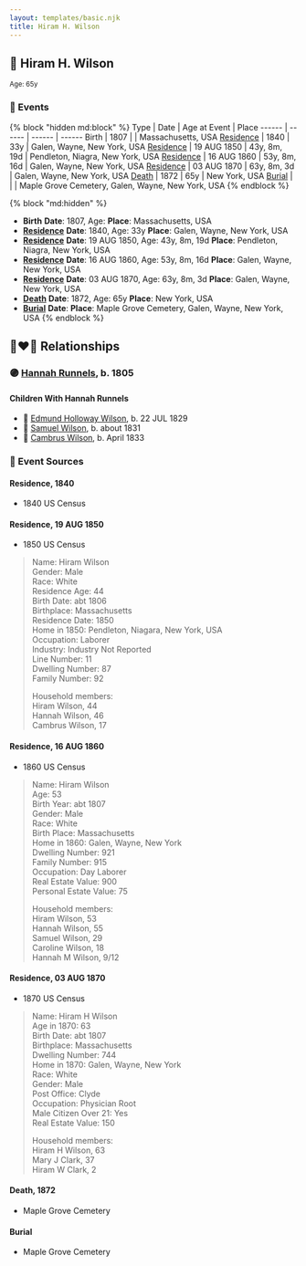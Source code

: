 ```yaml
---
layout: templates/basic.njk
title: Hiram H. Wilson
---
```

## 🔵 Hiram H. Wilson
<small>Age: 65y</small>

### 📆 Events

{% block "hidden md:block" %}
Type | Date | Age at Event | Place
------ | ------ | ------ | ------
Birth | 1807 |  | Massachusetts, USA
[Residence](#event-event-0) | 1840 | 33y | Galen, Wayne, New York, USA
[Residence](#event-event-1) | 19 AUG 1850 | 43y, 8m, 19d | Pendleton, Niagra, New York, USA
[Residence](#event-event-2) | 16 AUG 1860 | 53y, 8m, 16d | Galen, Wayne, New York, USA
[Residence](#event-event-3) | 03 AUG 1870 | 63y, 8m, 3d | Galen, Wayne, New York, USA
[Death](#event-event-7) | 1872 | 65y | New York, USA
[Burial](#event-event-8) |  |  | Maple Grove Cemetery, Galen, Wayne, New York, USA
{% endblock %}

{% block "md:hidden" %}
- **Birth**
**Date**: 1807, Age:
**Place**: Massachusetts, USA
- **[Residence](#event-event-0)**
**Date**: 1840, Age: 33y
**Place**: Galen, Wayne, New York, USA
- **[Residence](#event-event-1)**
**Date**: 19 AUG 1850, Age: 43y, 8m, 19d
**Place**: Pendleton, Niagra, New York, USA
- **[Residence](#event-event-2)**
**Date**: 16 AUG 1860, Age: 53y, 8m, 16d
**Place**: Galen, Wayne, New York, USA
- **[Residence](#event-event-3)**
**Date**: 03 AUG 1870, Age: 63y, 8m, 3d
**Place**: Galen, Wayne, New York, USA
- **[Death](#event-event-7)**
**Date**: 1872, Age: 65y
**Place**: New York, USA
- **[Burial](#event-event-8)**
**Date**:
**Place**: Maple Grove Cemetery, Galen, Wayne, New York, USA
{% endblock %}

## 👩‍❤️‍👨 Relationships

### 🟣 [Hannah Runnels](/people/9/9135776), b. 1805

#### Children With Hannah Runnels
* 🔵 [Edmund Holloway Wilson](/people/6/67777324), b. 22 JUL 1829
* 🔵 [Samuel Wilson](/people/2/26563376), b. about 1831
* 🔵 [Cambrus Wilson](/people/8/82575654), b. April 1833
### 📰 Event Sources

#### <a id="event-event-0"></a> Residence, 1840
* 1840 US Census

#### <a id="event-event-1"></a> Residence, 19 AUG 1850
* 1850 US Census
>   
  > Name: Hiram Wilson  
  > Gender: Male  
  > Race: White  
  > Residence Age: 44  
  > Birth Date: abt 1806  
  > Birthplace: Massachusetts  
  > Residence Date: 1850  
  > Home in 1850: Pendleton, Niagara, New York, USA  
  > Occupation: Laborer  
  > Industry: Industry Not Reported  
  > Line Number: 11  
  > Dwelling Number: 87  
  > Family Number: 92  
  >   
  > Household members:  
  > Hiram Wilson, 44  
  > Hannah Wilson, 46  
  > Cambrus Wilson, 17

#### <a id="event-event-2"></a> Residence, 16 AUG 1860
* 1860 US Census
>   
  > Name: Hiram Wilson  
  > Age: 53  
  > Birth Year: abt 1807  
  > Gender: Male  
  > Race: White  
  > Birth Place: Massachusetts  
  > Home in 1860: Galen, Wayne, New York  
  > Dwelling Number: 921  
  > Family Number: 915  
  > Occupation: Day Laborer  
  > Real Estate Value: 900  
  > Personal Estate Value: 75  
  >   
  > Household members:  
  > Hiram Wilson, 53  
  > Hannah Wilson, 55  
  > Samuel Wilson, 29  
  > Caroline Wilson, 18  
  > Hannah M Wilson, 9/12  
  >

#### <a id="event-event-3"></a> Residence, 03 AUG 1870
* 1870 US Census
>   
  > Name: Hiram H Wilson  
  > Age in 1870: 63  
  > Birth Date: abt 1807  
  > Birthplace: Massachusetts  
  > Dwelling Number: 744  
  > Home in 1870: Galen, Wayne, New York  
  > Race: White  
  > Gender: Male  
  > Post Office: Clyde  
  > Occupation: Physician Root  
  > Male Citizen Over 21: Yes  
  > Real Estate Value: 150  
  >   
  > Household members:  
  > Hiram H Wilson, 63  
  > Mary J Clark, 37  
  > Hiram W Clark, 2

#### <a id="event-event-7"></a> Death, 1872
* Maple Grove Cemetery

#### <a id="event-event-8"></a> Burial
* Maple Grove Cemetery
